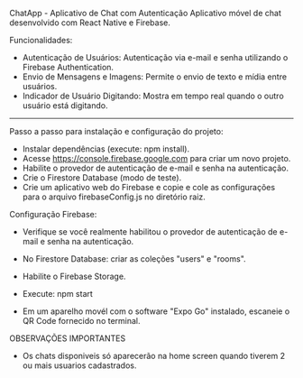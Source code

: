 ChatApp - Aplicativo de Chat com Autenticação
Aplicativo móvel de chat desenvolvido com React Native e Firebase.

Funcionalidades:
- Autenticação de Usuários: Autenticação via e-mail e senha utilizando o Firebase Authentication.
- Envio de Mensagens e Imagens: Permite o envio de texto e mídia entre usuários.
- Indicador de Usuário Digitando: Mostra em tempo real quando o outro usuário está digitando.

------------------------------------------------------------------------------------------------------------------------

Passo a passo para instalação e configuração do projeto:

- Instalar dependências (execute: npm install).
- Acesse https://console.firebase.google.com para criar um novo projeto.
- Habilite o provedor de autenticação de e-mail e senha na autenticação.
- Crie o Firestore Database (modo de teste).
- Crie um aplicativo web do Firebase e copie e cole as configurações para o arquivo firebaseConfig.js no diretório raiz.

Configuração Firebase:

- Verifique se você realmente habilitou o provedor de autenticação de e-mail e senha na autenticação.
- No Firestore Database: criar as coleções "users" e "rooms".
- Habilite o Firebase Storage.

- Execute: npm start
- Em um aparelho movél com o software "Expo Go" instalado, escaneie o QR Code fornecido no terminal.

OBSERVAÇÕES IMPORTANTES

- Os chats disponiveis só aparecerão na home screen quando tiverem 2 ou mais usuarios cadastrados.



